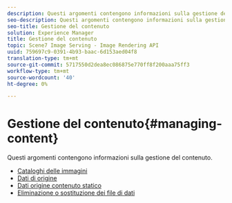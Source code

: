 ```yaml
---
description: Questi argomenti contengono informazioni sulla gestione del contenuto.
seo-description: Questi argomenti contengono informazioni sulla gestione del contenuto.
seo-title: Gestione del contenuto
solution: Experience Manager
title: Gestione del contenuto
topic: Scene7 Image Serving - Image Rendering API
uuid: 759697c9-0391-4b93-baac-6d153aed04f8
translation-type: tm+mt
source-git-commit: 5717550d2dea8ec086875e770ff8f200aaa75ff3
workflow-type: tm+mt
source-wordcount: '40'
ht-degree: 0%

---
```



# Gestione del contenuto{#managing-content}

Questi argomenti contengono informazioni sulla gestione del contenuto.

* [Cataloghi delle immagini](c-image-catalogs.md)
* [Dati di origine](r-source-data.md)
* [Dati origine contenuto statico](c-static-content-source-data.md)
* [Eliminazione o sostituzione dei file di dati](c-deleting-or-replacing-data-files.md)
